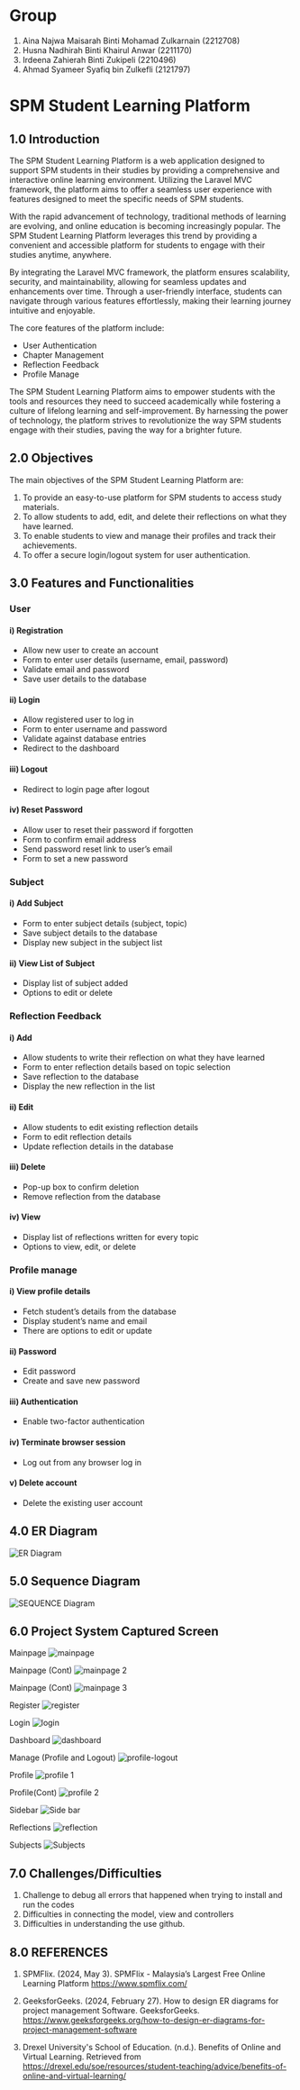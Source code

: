 # Group 
1. Aina Najwa Maisarah Binti Mohamad Zulkarnain        (2212708)
2. Husna Nadhirah Binti Khairul Anwar                  (2211170)
3. Irdeena Zahierah Binti Zukipeli                     (2210496)
4. Ahmad Syameer Syafiq bin Zulkefli                   (2121797)

# SPM Student Learning Platform

## 1.0 Introduction

The SPM Student Learning Platform is a web application designed to support SPM students in their studies by providing a comprehensive and interactive online learning environment. Utilizing the Laravel MVC framework, the platform aims to offer a seamless user experience with features designed to meet the specific needs of SPM students.

With the rapid advancement of technology, traditional methods of learning are evolving, and online education is becoming increasingly popular. The SPM Student Learning Platform leverages this trend by providing a convenient and accessible platform for students to engage with their studies anytime, anywhere.

By integrating the Laravel MVC framework, the platform ensures scalability, security, and maintainability, allowing for seamless updates and enhancements over time. Through a user-friendly interface, students can navigate through various features effortlessly, making their learning journey intuitive and enjoyable.

The core features of the platform include:
- User Authentication
- Chapter Management
- Reflection Feedback
- Profile Manage

The SPM Student Learning Platform aims to empower students with the tools and resources they need to succeed academically while fostering a culture of lifelong learning and self-improvement. By harnessing the power of technology, the platform strives to revolutionize the way SPM students engage with their studies, paving the way for a brighter future.

## 2.0 Objectives

The main objectives of the SPM Student Learning Platform are:
1. To provide an easy-to-use platform for SPM students to access study materials.
2. To allow students to add, edit, and delete their reflections on what they have learned.
3. To enable students to view and manage their profiles and track their achievements.
4. To offer a secure login/logout system for user authentication.

## 3.0 Features and Functionalities

### User

#### i) Registration
- Allow new user to create an account
- Form to enter user details (username, email, password)
- Validate email and password
- Save user details to the database

#### ii) Login
- Allow registered user to log in
- Form to enter username and password
- Validate against database entries
- Redirect to the dashboard

#### iii) Logout
- Redirect to login page after logout

#### iv) Reset Password
- Allow user to reset their password if forgotten
- Form to confirm email address
- Send password reset link to user’s email
- Form to set a new password


### Subject

#### i) Add Subject
- Form to enter subject details (subject, topic)
- Save subject details to the database
- Display new subject in the subject list
  
#### ii) View List of Subject
- Display list of subject added
- Options to edit or delete

### Reflection Feedback
#### i) Add
- Allow students to write their reflection on what they have learned
- Form to enter reflection details based on topic selection
- Save reflection to the database
- Display the new reflection in the list

#### ii) Edit
- Allow students to edit existing reflection details
- Form to edit reflection details
- Update reflection details in the database

#### iii) Delete
- Pop-up box to confirm deletion
- Remove reflection from the database

#### iv) View
- Display list of reflections written for every topic
- Options to view, edit, or delete


### Profile manage

#### i) View profile details
- Fetch student’s details from the database
- Display student’s name and email
- There are options to edit or update

#### ii) Password
- Edit password
- Create and save new password

#### iii) Authentication
- Enable two-factor authentication

#### iv) Terminate browser session
- Log out from any browser log in

#### v) Delete account
- Delete the existing user account



## 4.0 ER Diagram
![ER Diagram](https://raw.githubusercontent.com/nadhirahanwar/WebApp-GroupProject-/main/ER%20DIAGRAM.png)


## 5.0 Sequence Diagram
![SEQUENCE Diagram](https://raw.githubusercontent.com/nadhirahanwar/WebApp-GroupProject-/main/SEQ%20DIAGRAM.jpg)

## 6.0 Project System Captured Screen

Mainpage
![mainpage](https://github.com/deenazhira/spm-platform/assets/172114212/a0326d44-cb08-4445-acb2-369afc3e9518)

Mainpage (Cont)
![mainpage 2](https://github.com/deenazhira/spm-platform/assets/172114212/4f582797-93d9-4d87-aca7-7868762be23a)

Mainpage (Cont)
![mainpage 3](https://github.com/deenazhira/spm-platform/assets/172114212/673097ec-a2d7-4545-b44c-07891c640815)

Register
![register](https://github.com/deenazhira/spm-platform/assets/172114212/3f661d14-1bf0-467c-9ff0-e5c6c8b15658)

Login
![login](https://github.com/deenazhira/spm-platform/assets/172114212/69a7a033-509b-4766-a0fd-81b28ce5b2a7)

Dashboard
![dashboard](https://github.com/deenazhira/spm-platform/assets/172114212/5fdef291-cea0-403b-b2b9-494e6c6f657a)

Manage (Profile and Logout)
![profile-logout](https://github.com/deenazhira/spm-platform/assets/172114212/8251f3e1-7d8e-48ac-9ebf-905ec05e4bf2)

Profile
![profile 1](https://github.com/deenazhira/spm-platform/assets/172114212/3640ad1f-1cc8-481f-882d-16c4af25b924)

Profile(Cont)
![profile 2](https://github.com/deenazhira/spm-platform/assets/172114212/2f9cfa62-505b-4cdd-bab1-99477122d6c8)

Sidebar
![Side bar](https://github.com/deenazhira/spm-platform/assets/172114212/4a23cdcb-4114-44fa-aafc-efd0ed51ddc9)

Reflections
![reflection](https://github.com/deenazhira/spm-platform/assets/172114212/f6a268be-e783-460c-a419-578c6ba81c2d)


Subjects
![Subjects](https://github.com/deenazhira/spm-platform/assets/172114212/c400c543-a7cf-425c-9f22-403f72f0aa89)


## 7.0 Challenges/Difficulties
1. Challenge to debug all errors that happened when trying to install and run the codes
2. Difficulties in connecting the model, view and controllers
3. Difficulties in understanding the use github.

## 8.0 REFERENCES
  
1. SPMFlix. (2024, May 3). SPMFlix - Malaysia’s Largest Free Online Learning Platform
https://www.spmflix.com/ 

2. GeeksforGeeks. (2024, February 27). How to design ER diagrams for project management Software. GeeksforGeeks. https://www.geeksforgeeks.org/how-to-design-er-diagrams-for-project-management-software 

3. Drexel University's School of Education. (n.d.). Benefits of Online and Virtual Learning. Retrieved from https://drexel.edu/soe/resources/student-teaching/advice/benefits-of-online-and-virtual-learning/



